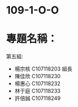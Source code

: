 # 109-1-O-O
# 專題名稱： 
第五組:
  - 楊宗核 C107118203 組長  
  - 陳佳欣 C107118230
  - 楊惠心 C107118232 
  - 林于庭 C107118233
  - 許倍誠 C107118249
